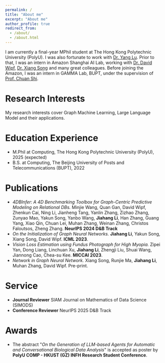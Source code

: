 ```yaml
---
permalink: /
title: "About me"
excerpt: "About me"
author_profile: true
redirect_from: 
  - /about/
  - /about.html
---
```


I am currently a final-year MPhil student at The Hong Kong Polytechnic University (PolyU). I was also fortunate to work with [Dr. Yang Lu](https://engineering.wisc.edu/directory/profile/yang-lu/). Prior to that, I was an intern in Amazon Shanghai AI Lab, working with [Dr. David Wipf](http://www.davidwipf.com/), [Dr. Xiang Song](https://scholar.google.com/citations?user=LyPpCKwAAAAJ&hl=en) and many great colleagues. Before joining the Amazon, I was an intern in GAMMA Lab, BUPT, under the supervision of [Prof. Chuan Shi](http://shichuan.org/).

Research Interests
======
My research interests cover Graph Machine Learning, Large Language Model and their applications.

Education Experience
======
* M.Phil at Computing, The Hong Kong Polytechnic University (PolyU), 2025 (expected)
* B.S. at Computing, The Beijing University of Posts and Telecommunications (BUPT), 2022

Publications
======
* _4DBInfer: A 4D Benchmarking Toolbox for Graph-Centric Predictive Modeling on Relational DBs._ Minjie Wang, Quan Gan, David Wipf, Zhenkun Cai, Ning Li, Jianheng Tang, Yanlin Zhang, Zizhao Zhang, Zunyao Mao, Yakun Song, Yanbo Wang, **Jiahang Li**, Han Zhang, Guang Yang, Xiao Qin, Chuan Lei, Muhan Zhang, Weinan Zhang, Christos Faloutsos, Zheng Zhang. **NeurIPS 2024 D&B Track**
* _On the Initialization of Graph Neural Networks._ **Jiahang Li**, Yakun Song, Xiang Song, David Wipf. **ICML 2023**.
* _Vision Loss Estimation using Fundus Photograph for High Myopia._ Zipei Yan, Dong Liang, Linchuan Xu, **Jiahang Li**, Zhengji Liu, Shuai Wang, Jiannong Cao, Chea-su Kee. **MICCAI 2023**.
* _Network in Graph Neural Network._ Xiang Song, Runjie Ma, **Jiahang Li**, Muhan Zhang, David Wipf. Pre-print.

Service
======
* **Journal Reviewer** SIAM Journal on Mathematics of Data Science (SIMODS)
* **Conference Reviewer** NeurIPS 2025 D&B Track

Awards
======
* The abstract "_On the Generation of LLM-based Agents for Automatic and Conversational Biological Data Analysis_" is accepted as poster by **PolyU COMP - HKUST (GZ) INFH Research Student Conference**. 
